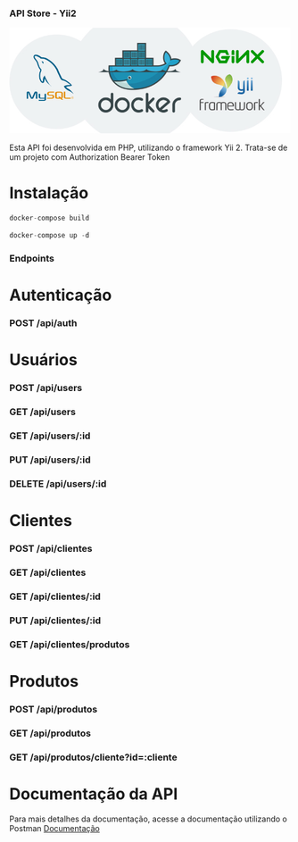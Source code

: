 ### API Store - Yii2
![alt text](https://github.com/demaroto/php-yii2-api/blob/main/web/api-yii.jpg?raw=true)

Esta API foi desenvolvida em PHP, utilizando o framework Yii 2. Trata-se de um projeto com Authorization
Bearer Token
# Instalação
```javascript 1 - Docker Build
docker-compose build
```
```javascript 2 - Docker Run
docker-compose up -d
```

### Endpoints

# Autenticação
### POST    /api/auth

# Usuários
### POST    /api/users
### GET     /api/users
### GET     /api/users/:id
### PUT     /api/users/:id
### DELETE  /api/users/:id

# Clientes
### POST    /api/clientes
### GET     /api/clientes
### GET     /api/clientes/:id
### PUT     /api/clientes/:id
### GET     /api/clientes/produtos

# Produtos
### POST    /api/produtos
### GET     /api/produtos
### GET     /api/produtos/cliente?id=:cliente

# Documentação da API
Para mais detalhes da documentação, acesse a documentação utilizando o Postman [Documentação](https://documenter.getpostman.com/view/5545042/2sA3JGeimc)


